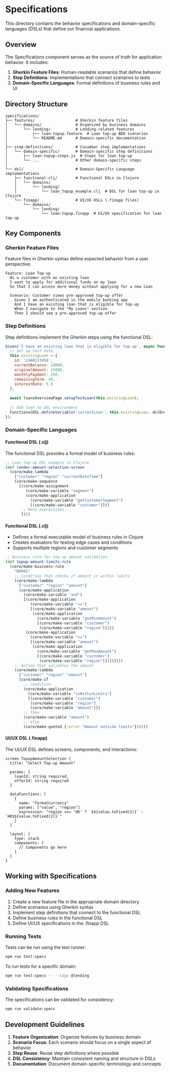 # Specifications

This directory contains the behavior specifications and domain-specific languages (DSLs) that define our financial applications.

## Overview

The Specifications component serves as the source of truth for application behavior. It includes:

1. **Gherkin Feature Files**: Human-readable scenarios that define behavior
2. **Step Definitions**: Implementations that connect scenarios to tests
3. **Domain-Specific Languages**: Formal definitions of business rules and UI

## Directory Structure

```
specifications/
├── features/                  # Gherkin feature files
│   └── domains/               # Organized by business domains
│       └── lending/           # Lending-related features
│           ├── loan-topup.feature  # Loan top-up BDD scenarios
│           └── README.md      # Domain-specific documentation
│
├── step-definitions/          # Cucumber step implementations
│   └── domain-specific/       # Domain-specific step definitions
│       ├── loan-topup-steps.js  # Steps for loan top-up
│       └── ...                # Other domain-specific steps
│
└── dsl/                       # Domain-Specific Language implementations
    ├── functional-clj/        # Functional DSLs in Clojure
    │   └── domains/
    │       └── lending/
    │           └── loan_topup_example.clj  # DSL for loan top-up in Clojure
    └── finapp/                # UI/UX DSLs (.finapp files)
        └── domains/
            └── lending/
                └── loan-topup.finapp  # UI/UX specification for loan top-up
```

## Key Components

### Gherkin Feature Files

Feature files in Gherkin syntax define expected behavior from a user perspective:

```gherkin
Feature: Loan Top-up
  As a customer with an existing loan
  I want to apply for additional funds on my loan
  So that I can access more money without applying for a new loan

  Scenario: Customer views pre-approved top-up offer
    Given I am authenticated in the mobile banking app
    And I have an existing loan that is eligible for top-up
    When I navigate to the "My Loans" section
    Then I should see a pre-approved top-up offer
```

### Step Definitions

Step definitions implement the Gherkin steps using the functional DSL:

```javascript
Given('I have an existing loan that is eligible for top-up', async function() {
  // Set up test data
  this.existingLoan = {
    id: 'LOAN123456',
    currentBalance: 10000,
    originalAmount: 15000,
    monthlyPayment: 250,
    remainingTerm: 48,
    interestRate: 5.9
  };
  
  await loansOverviewPage.setupTestLoan(this.existingLoan);
  
  // Add loan to DSL environment
  FunctionalDSL.defineVariable('currentLoan', this.existingLoan, dslEnvironment);
});
```

### Domain-Specific Languages

#### Functional DSL (.clj)

The functional DSL provides a formal model of business rules:

```clojure
;; Loan top-up DSL example in Clojure
(def render-amount-selection-screen
  (core/make-lambda
    ["customer" "region" "currentDateTime"]
    (core/make-sequence
      [(core/make-assignment
         (core/make-variable "segment")
         (core/make-application
           (core/make-variable "getCustomerSegment")
           [(core/make-variable "customer")]))
       ;; More expressions...
       ])))
```

#### Functional DSL (.clj)
- Defines a formal executable model of business rules in Clojure
- Creates evaluators for testing edge cases and conditions
- Supports multiple regions and customer segments

```clojure
;; Business rule for top-up amount validation
(def topup-amount-limits-rule
  (core/make-business-rule
    "BR001"
    ;; Condition that checks if amount is within limits
    (core/make-lambda
      ["customer" "region" "amount"]
      (core/make-application
        (core/make-variable "and")
        [(core/make-application 
           (core/make-variable ">=")
           [(core/make-variable "amount")
            (core/make-application
              (core/make-variable "getMinAmount")
              [(core/make-variable "customer") 
               (core/make-variable "region")])])
         (core/make-application
           (core/make-variable "<=")
           [(core/make-variable "amount")
            (core/make-application 
              (core/make-variable "getMaxAmount")
              [(core/make-variable "customer")
               (core/make-variable "region")])])])))
    ;; Action that validates the amount
    (core/make-lambda
      ["customer" "region" "amount"]
      (core/make-if
        ;; condition
        (core/make-application
          (core/make-variable "isWithinLimits")
          [(core/make-variable "customer")
           (core/make-variable "region")
           (core/make-variable "amount")])
        ;; then
        (core/make-variable "amount")
        ;; else
        (core/make-quoted {:error "Amount outside limits"})))))
```

#### UI/UX DSL (.finapp)

The UI/UX DSL defines screens, components, and interactions:

```
screen TopupAmountSelection {
  title: "Select Top-up Amount"
  
  params: {
    loanId: string required,
    offerId: string required
  }
  
  dataFunctions: [
    {
      name: "formatCurrency"
      params: ["value", "region"]
      expression: "region === 'UK' ? `£${value.toFixed(2)}` : `HK$${value.toFixed(2)}`"
    }
  ]
  
  layout: {
    type: stack
    components: [
      // Components go here
    ]
  }
}
```

## Working with Specifications

### Adding New Features

1. Create a new feature file in the appropriate domain directory
2. Define scenarios using Gherkin syntax
3. Implement step definitions that connect to the functional DSL
4. Define business rules in the functional DSL
5. Define UI/UX specifications in the .finapp DSL

### Running Tests

Tests can be run using the test runner:

```bash
npm run test:specs
```

To run tests for a specific domain:

```bash
npm run test:specs -- --tags @lending
```

### Validating Specifications

The specifications can be validated for consistency:

```bash
npm run validate:specs
```

## Development Guidelines

1. **Feature Organization**: Organize features by business domain
2. **Scenario Focus**: Each scenario should focus on a single aspect of behavior
3. **Step Reuse**: Reuse step definitions where possible
4. **DSL Consistency**: Maintain consistent naming and structure in DSLs
5. **Documentation**: Document domain-specific terminology and concepts 